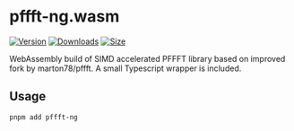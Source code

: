 # pffft-ng.wasm

[![Version](https://img.shields.io/npm/v/pffft-ng?style=for-the-badge&color=blue)](https://www.npmjs.com/package/pffft-ng)
[![Downloads](https://img.shields.io/npm/d18m/pffft-ng?style=for-the-badge)](https://www.npmjs.com/package/pffft-ng)
[![Size](https://img.shields.io/npm/unpacked-size/pffft-ng?style=for-the-badge&label=size&color=lightgray)](https://www.npmjs.com/package/pffft-ng)

WebAssembly build of SIMD accelerated PFFFT library based on improved fork by marton78/pffft.
A small Typescript wrapper is included.

## Usage

    pnpm add pffft-ng
    
    
